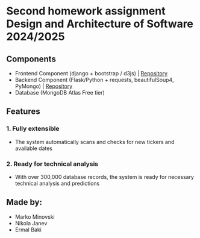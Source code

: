 # Second homework assignment Design and Architecture of Software 2024/2025

## Components

- Frontend Component (django + bootstrap / d3js) | [Repository](https://github.com/MarkoMinovski/django_hw3)
- Backend Component (Flask/Python + requests, beautifulSoup4, PyMongo) | [Repository](https://github.com/MarkoMinovski/Backend_Homework2)
- Database (MongoDB Atlas Free tier)

## Features

### 1. Fully extensible
- The system automatically scans and checks for new tickers and available dates
### 2. Ready for technical analysis
- With over 300,000 database records, the system is ready for necessary technical analysis and predictions

## Made by:
- Marko Minovski
- Nikola Janev
- Ermal Baki
